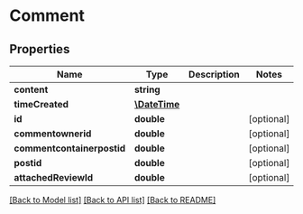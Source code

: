 # Comment

## Properties
Name | Type | Description | Notes
------------ | ------------- | ------------- | -------------
**content** | **string** |  | 
**timeCreated** | [**\DateTime**](Date.md) |  | 
**id** | **double** |  | [optional] 
**commentownerid** | **double** |  | [optional] 
**commentcontainerpostid** | **double** |  | [optional] 
**postid** | **double** |  | [optional] 
**attachedReviewId** | **double** |  | [optional] 

[[Back to Model list]](../README.md#documentation-for-models) [[Back to API list]](../README.md#documentation-for-api-endpoints) [[Back to README]](../README.md)


